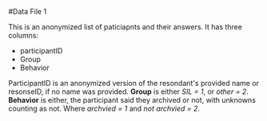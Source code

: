 #Data File 1

This is an anonymized list of paticiapnts and their answers. It has three columns:
* participantID
* Group
* Behavior

ParticipantID is an anonymized version of the resondant's provided name or resonseID, if no name was provided.
**Group** is either *SIL = 1*, or *other = 2*.
**Behavior** is either, the participant said they archived or not, with unknowns counting as not. Where *archvied = 1* and *not archvied = 2*. 
